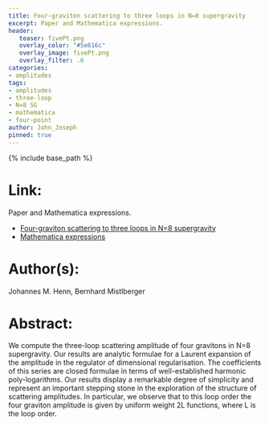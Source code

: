 ```yaml
---
title: Four-graviton scattering to three loops in N=8 supergravity
excerpt: Paper and Mathematica expressions.
header:
   teaser: fivePt.png
   overlay_color: "#5e616c"
   overlay_image: fivePt.png
   overlay_filter: .6
categories:
- amplitudes
tags:
- amplitudes
- three-loop
- N=8 SG
- mathematica
- four-point
author: John_Joseph
pinned: true
---
```

{% include base_path %}

# Link:
Paper and Mathematica expressions.
  * [Four-graviton scattering to three loops in N=8 supergravity](https://arxiv.org/abs/1902.07221)
  * [Mathematica expressions](https://arxiv.org/src/1902.07221v1/anc)

# Author(s):
Johannes M. Henn, Bernhard Mistlberger

# Abstract:
We compute the three-loop scattering amplitude of four gravitons in N=8 supergravity. Our results are analytic formulae for a Laurent expansion of the amplitude in the regulator of dimensional regularisation. The coefficients of this series are closed formulae in terms of well-established harmonic poly-logarithms. Our results display a remarkable degree of simplicity and represent an important stepping stone in the exploration of the structure of scattering amplitudes. In particular, we observe that to this loop order the four graviton amplitude is given by uniform weight 2L functions, where L is the loop order.

